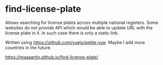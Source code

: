 # find-license-plate

Allows searching for license plates across multiple national registers. Some websites do not provide API which would be able to update URL with the license plate in it. In such case there is only a static link.

Written using https://github.com/vuejs/petite-vue.
Maybe I add more countries in the future.

https://maaaartin.github.io/find-license-plate/
